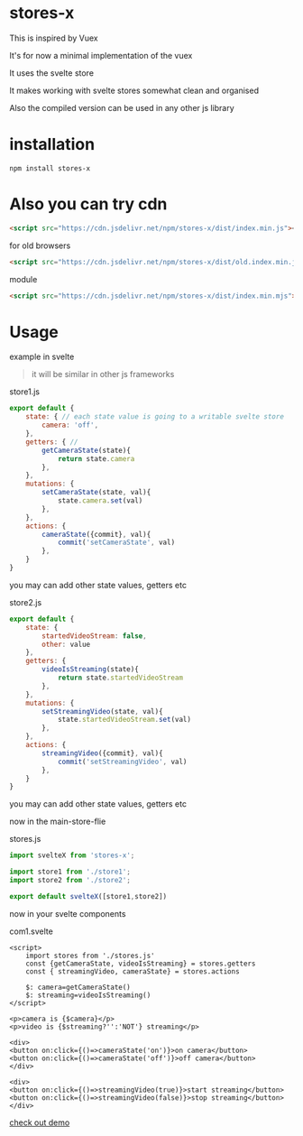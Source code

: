 # stores-x
This is inspired by Vuex

It's for now a minimal implementation of the vuex

It uses the svelte store

It makes working with svelte stores somewhat clean and organised

Also the compiled version can be used in any other js library

# installation
`npm install stores-x`

# Also you can try cdn
```html
<script src="https://cdn.jsdelivr.net/npm/stores-x/dist/index.min.js"><script>
```

for old browsers
```html
<script src="https://cdn.jsdelivr.net/npm/stores-x/dist/old.index.min.js"><script>
```
module
```html
<script src="https://cdn.jsdelivr.net/npm/stores-x/dist/index.min.mjs"><script>
```

# Usage 
example in svelte
> it will be similar in other js frameworks

store1.js
```js
export default {
	state: { // each state value is going to a writable svelte store
		camera: 'off',
	},
	getters: { //
		getCameraState(state){
			return state.camera
		},
	},
	mutations: {
		setCameraState(state, val){
			state.camera.set(val)
		},
	},
	actions: {
		cameraState({commit}, val){
			commit('setCameraState', val)
		},
	}
}
```
you may can add other state values, getters etc


store2.js
```js
export default {
	state: {
		startedVideoStream: false,
		other: value
	},
	getters: {
		videoIsStreaming(state){
			return state.startedVideoStream
		},
	},
	mutations: {
		setStreamingVideo(state, val){
			state.startedVideoStream.set(val)
		},
	},
	actions: {
		streamingVideo({commit}, val){
			commit('setStreamingVideo', val)
		},
	}
}
```
you may can add other state values, getters etc


now in the main-store-flie

stores.js
```js
import svelteX from 'stores-x';

import store1 from './store1';
import store2 from './store2';

export default svelteX([store1,store2])
```

now in your svelte components

com1.svelte
```svelte
<script>
	import stores from './stores.js'
	const {getCameraState, videoIsStreaming} = stores.getters
	const { streamingVideo, cameraState} = stores.actions
  
	$: camera=getCameraState()
	$: streaming=videoIsStreaming()
</script>

<p>camera is {$camera}</p>
<p>video is {$streaming?'':'NOT'} streaming</p>

<div>
<button on:click={()=>cameraState('on')}>on camera</button>
<button on:click={()=>cameraState('off')}>off camera</button>
</div>

<div>
<button on:click={()=>streamingVideo(true)}>start streaming</button>
<button on:click={()=>streamingVideo(false)}>stop streaming</button>
</div>
```


[check out demo](https://svelte.dev/repl/3916c946d06e4289b28992ea625c5092?version=3.31.0)
